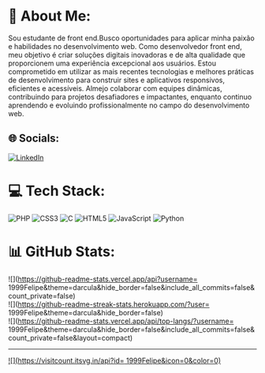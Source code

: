# 💫 About Me:
Sou estudante de front end.Busco oportunidades para aplicar minha paixão e habilidades no desenvolvimento web. Como desenvolvedor front end, meu objetivo é criar soluções digitais inovadoras e de alta qualidade que proporcionem uma experiência excepcional aos usuários. Estou comprometido em utilizar as mais recentes tecnologias e melhores práticas de desenvolvimento para construir sites e aplicativos responsivos, eficientes e acessíveis. Almejo colaborar com equipes dinâmicas, contribuindo para projetos desafiadores e impactantes, enquanto continuo aprendendo e evoluindo profissionalmente no campo do desenvolvimento web.



## 🌐 Socials:
[![LinkedIn](https://img.shields.io/badge/LinkedIn-%230077B5.svg?logo=linkedin&logoColor=white)](https://linkedin.com/in/https://www.linkedin.com/in/felipe-silva-04a4082ba/) 

# 💻 Tech Stack:
![PHP](https://img.shields.io/badge/php-%23777BB4.svg?style=for-the-badge&logo=php&logoColor=white) ![CSS3](https://img.shields.io/badge/css3-%231572B6.svg?style=for-the-badge&logo=css3&logoColor=white) ![C](https://img.shields.io/badge/c-%2300599C.svg?style=for-the-badge&logo=c&logoColor=white) ![HTML5](https://img.shields.io/badge/html5-%23E34F26.svg?style=for-the-badge&logo=html5&logoColor=white) ![JavaScript](https://img.shields.io/badge/javascript-%23323330.svg?style=for-the-badge&logo=javascript&logoColor=%23F7DF1E) ![Python](https://img.shields.io/badge/python-3670A0?style=for-the-badge&logo=python&logoColor=ffdd54)
# 📊 GitHub Stats:
![](https://github-readme-stats.vercel.app/api?username= 1999Felipe&theme=darcula&hide_border=false&include_all_commits=false&count_private=false)<br/>
![](https://github-readme-streak-stats.herokuapp.com/?user= 1999Felipe&theme=darcula&hide_border=false)<br/>
![](https://github-readme-stats.vercel.app/api/top-langs/?username= 1999Felipe&theme=darcula&hide_border=false&include_all_commits=false&count_private=false&layout=compact)

---
[![](https://visitcount.itsvg.in/api?id= 1999Felipe&icon=0&color=0)](https://visitcount.itsvg.in)

<!-- Proudly created with GPRM ( https://gprm.itsvg.in ) -->
